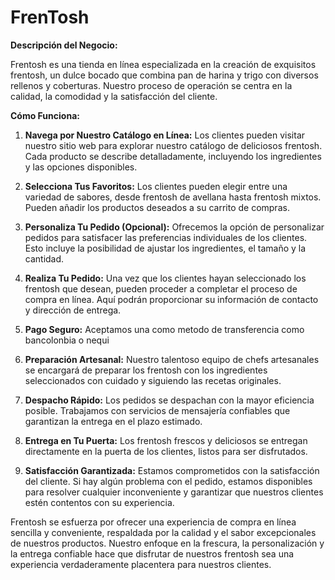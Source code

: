 # FrenTosh

**Descripción del Negocio:**

Frentosh es una tienda en línea especializada en la creación de exquisitos frentosh, un dulce bocado que combina pan de harina y trigo con diversos rellenos y coberturas. Nuestro proceso de operación se centra en la calidad, la comodidad y la satisfacción del cliente.

**Cómo Funciona:**

1. **Navega por Nuestro Catálogo en Línea:** Los clientes pueden visitar nuestro sitio web para explorar nuestro catálogo de deliciosos frentosh. Cada producto se describe detalladamente, incluyendo los ingredientes y las opciones disponibles.

2. **Selecciona Tus Favoritos:** Los clientes pueden elegir entre una variedad de sabores, desde frentosh de avellana hasta frentosh mixtos. Pueden añadir los productos deseados a su carrito de compras.

3. **Personaliza Tu Pedido (Opcional):** Ofrecemos la opción de personalizar pedidos para satisfacer las preferencias individuales de los clientes. Esto incluye la posibilidad de ajustar los ingredientes, el tamaño y la cantidad.

4. **Realiza Tu Pedido:** Una vez que los clientes hayan seleccionado los frentosh que desean, pueden proceder a completar el proceso de compra en línea. Aquí podrán proporcionar su información de contacto y dirección de entrega.

5. **Pago Seguro:** Aceptamos una como metodo de transferencia como bancolonbia o nequi

6. **Preparación Artesanal:** Nuestro talentoso equipo de chefs artesanales se encargará de preparar los frentosh con los ingredientes seleccionados con cuidado y siguiendo las recetas originales.

7. **Despacho Rápido:** Los pedidos se despachan con la mayor eficiencia posible. Trabajamos con servicios de mensajería confiables que garantizan la entrega en el plazo estimado.

8. **Entrega en Tu Puerta:** Los frentosh frescos y deliciosos se entregan directamente en la puerta de los clientes, listos para ser disfrutados.

9. **Satisfacción Garantizada:** Estamos comprometidos con la satisfacción del cliente. Si hay algún problema con el pedido, estamos disponibles para resolver cualquier inconveniente y garantizar que nuestros clientes estén contentos con su experiencia.

Frentosh se esfuerza por ofrecer una experiencia de compra en línea sencilla y conveniente, respaldada por la calidad y el sabor excepcionales de nuestros productos. Nuestro enfoque en la frescura, la personalización y la entrega confiable hace que disfrutar de nuestros frentosh sea una experiencia verdaderamente placentera para nuestros clientes.

